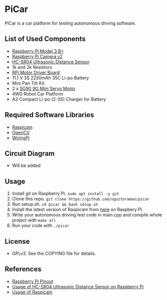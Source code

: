 # PiCar

PiCar is a car platform for testing autonomous driving software.

## List of Used Components
- [Raspberry Pi Model 3 B+](https://www.raspberrypi.org/products/raspberry-pi-3-model-b-plus/)
- [Raspberry Pi Camera v2](https://www.raspberrypi.org/products/camera-module-v2/)
- [HC-SR04 Ultrasonic Distance Sensor](https://cdn.sparkfun.com/datasheets/Sensors/Proximity/HCSR04.pdf)
- 1k and 2k Resistors
- [RPi Motor Driver Board](https://www.waveshare.com/wiki/RPi_Motor_Driver_Board)
- 11.1 V 3S 2250mAh 35C Li-po Battery
- Mini Pan Tilt Kit
- 2 x [SG90 9G Mini Servo Motor](http://www.ee.ic.ac.uk/pcheung/teaching/DE1_EE/stores/sg90_datasheet.pdf)
- 4WD Robot Car Platform
- A3 Compact Li-po (2-3S) Charger for Battery

## Required Software Libraries
- [Raspicam](https://www.uco.es/investiga/grupos/ava/node/40)
- [OpenCV](https://opencv.org/)
- [WiringPi](http://wiringpi.com/)

## Circuit Diagram 
- Will be added


## Usage
1. Install git on Raspberry Pi. `sudo apt install -y git`
2. Clone this repo. `git clone https://github.com/oguztoraman/picar`
3. Run setup.sh. `cd picar && bash setup.sh`
4. Install the latest version of Raspicam from [here](https://sourceforge.net/projects/raspicam/files/) on Raspbery Pi.
5. Write your autonomous driving test code in main.cpp and compile whole project with `make all`
6. Run your code with `./picar`

## License
- GPLv3. See the COPYING file for details.

## References
- [Raspberry Pi Pinout](https://pinout.xyz/pinout/wiringpi#)
- [Usage of HC-SR04 Ultrasonic Distance Sensor on Raspberry Pi](https://thepihut.com/blogs/raspberry-pi-tutorials/hc-sr04-ultrasonic-range-sensor-on-the-raspberry-pi)
- [Usage of Raspicam](https://www.uco.es/investiga/grupos/ava/node/40)
